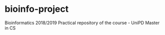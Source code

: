 # bioinfo-project

Bioinformatics 2018/2019 Practical repository of the course - UniPD Master in CS
